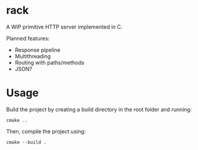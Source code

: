 # rack

A WIP primitive HTTP server implemented in C.

Planned features:
- Response pipeline
- Multithreading
- Routing with paths/methods
- JSON?

# Usage

Build the project by creating a build directory in the root folder and running:

```
cmake ..
```

Then, compile the project using:

```
cmake --build .
```

